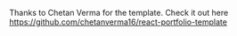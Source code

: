 Thanks to Chetan Verma for the template.
Check it out here https://github.com/chetanverma16/react-portfolio-template

